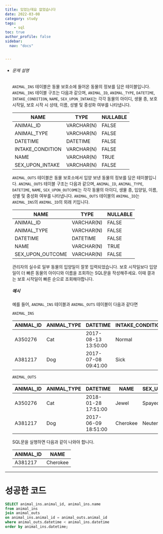 ```yaml
---
title: 있었는데요 없었습니다
date: 2022-03-08
category: study
tags:
    - sql
toc: true
author_profile: false
sidebar:
  nav: "docs"


---
```


- ###### 문제 설명

  `ANIMAL_INS` 테이블은 동물 보호소에 들어온 동물의 정보를 담은 테이블입니다. `ANIMAL_INS` 테이블 구조는 다음과 같으며, `ANIMAL_ID`, `ANIMAL_TYPE`, `DATETIME`, `INTAKE_CONDITION`, `NAME`, `SEX_UPON_INTAKE`는 각각 동물의 아이디, 생물 종, 보호 시작일, 보호 시작 시 상태, 이름, 성별 및 중성화 여부를 나타냅니다.
  
  | NAME             | TYPE       | NULLABLE |
  | ---------------- | ---------- | -------- |
  | ANIMAL_ID        | VARCHAR(N) | FALSE    |
  | ANIMAL_TYPE      | VARCHAR(N) | FALSE    |
  | DATETIME         | DATETIME   | FALSE    |
  | INTAKE_CONDITION | VARCHAR(N) | FALSE    |
  | NAME             | VARCHAR(N) | TRUE     |
  | SEX_UPON_INTAKE  | VARCHAR(N) | FALSE    |
  
  `ANIMAL_OUTS` 테이블은 동물 보호소에서 입양 보낸 동물의 정보를 담은 테이블입니다. `ANIMAL_OUTS` 테이블 구조는 다음과 같으며, `ANIMAL_ID`, `ANIMAL_TYPE`, `DATETIME`, `NAME`, `SEX_UPON_OUTCOME`는 각각 동물의 아이디, 생물 종, 입양일, 이름, 성별 및 중성화 여부를 나타냅니다. `ANIMAL_OUTS` 테이블의 `ANIMAL_ID`는 `ANIMAL_INS`의 `ANIMAL_ID`의 외래 키입니다.
  
  | NAME             | TYPE       | NULLABLE |
  | ---------------- | ---------- | -------- |
  | ANIMAL_ID        | VARCHAR(N) | FALSE    |
  | ANIMAL_TYPE      | VARCHAR(N) | FALSE    |
  | DATETIME         | DATETIME   | FALSE    |
  | NAME             | VARCHAR(N) | TRUE     |
  | SEX_UPON_OUTCOME | VARCHAR(N) | FALSE    |
  
  관리자의 실수로 일부 동물의 입양일이 잘못 입력되었습니다. 보호 시작일보다 입양일이 더 빠른 동물의 아이디와 이름을 조회하는 SQL문을 작성해주세요. 이때 결과는 보호 시작일이 빠른 순으로 조회해야합니다.
  
  ##### 예시
  
  예를 들어, `ANIMAL_INS` 테이블과 `ANIMAL_OUTS` 테이블이 다음과 같다면
  
  ```
  ANIMAL_INS
  ```
  
  | ANIMAL_ID | ANIMAL_TYPE | DATETIME            | INTAKE_CONDITION | NAME     | SEX_UPON_INTAKE |
  | --------- | ----------- | ------------------- | ---------------- | -------- | --------------- |
  | A350276   | Cat         | 2017-08-13 13:50:00 | Normal           | Jewel    | Spayed Female   |
  | A381217   | Dog         | 2017-07-08 09:41:00 | Sick             | Cherokee | Neutered Male   |
  
  ```
  ANIMAL_OUTS
  ```
  
  | ANIMAL_ID | ANIMAL_TYPE | DATETIME            | NAME     | SEX_UPON_OUTCOME |
  | --------- | ----------- | ------------------- | -------- | ---------------- |
  | A350276   | Cat         | 2018-01-28 17:51:00 | Jewel    | Spayed Female    |
  | A381217   | Dog         | 2017-06-09 18:51:00 | Cherokee | Neutered Male    |
  
  SQL문을 실행하면 다음과 같이 나와야 합니다.
  
  | ANIMAL_ID | NAME     |
  | --------- | -------- |
  | A381217   | Cherokee |
  
  

------

# 성공한 코드

```sql
SELECT animal_ins.animal_id, animal_ins.name
from animal_ins
join animal_outs
on animal_ins.animal_id = animal_outs.animal_id
where animal_outs.datetime < animal_ins.datetime
order by animal_ins.datetime;
```

